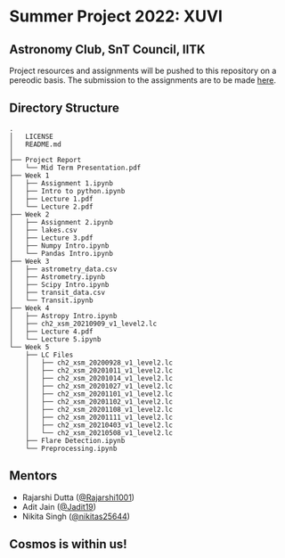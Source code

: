 # Summer Project 2022: XUVI
## Astronomy Club, SnT Council, IITK

Project resources and assignments will be pushed to this repository on a pereodic basis. The submission to the assignments are to be made <a href="https://github.com/Rajarshi1001/XUVI_Astro">here</a>.

## Directory Structure
```
.
│   LICENSE
│   README.md
│
├── Project Report
│   └── Mid Term Presentation.pdf
├── Week 1
│   ├── Assignment 1.ipynb
│   ├── Intro to python.ipynb
│   ├── Lecture 1.pdf
│   └── Lecture 2.pdf
├── Week 2
│   ├── Assignment 2.ipynb
│   ├── lakes.csv
│   ├── Lecture 3.pdf
│   ├── Numpy Intro.ipynb
│   └── Pandas Intro.ipynb
├── Week 3
│   ├── astrometry_data.csv
│   ├── Astrometry.ipynb
│   ├── Scipy Intro.ipynb
│   ├── transit_data.csv
│   └── Transit.ipynb
├── Week 4
│   ├── Astropy Intro.ipynb
│   ├── ch2_xsm_20210909_v1_level2.lc
│   ├── Lecture 4.pdf
│   └── Lecture 5.ipynb
└── Week 5
    ├── LC Files
    │   ├── ch2_xsm_20200928_v1_level2.lc
    │   ├── ch2_xsm_20201011_v1_level2.lc
    │   ├── ch2_xsm_20201014_v1_level2.lc
    │   ├── ch2_xsm_20201027_v1_level2.lc
    │   ├── ch2_xsm_20201101_v1_level2.lc
    │   ├── ch2_xsm_20201102_v1_level2.lc
    │   ├── ch2_xsm_20201108_v1_level2.lc
    │   ├── ch2_xsm_20201111_v1_level2.lc
    │   ├── ch2_xsm_20210403_v1_level2.lc
    │   └── ch2_xsm_20210508_v1_level2.lc
    ├── Flare Detection.ipynb
    └── Preprocessing.ipynb
```

## Mentors
- Rajarshi Dutta (<a href="https://github.com/Rajarshi1001">@Rajarshi1001</a>)
- Adit Jain (<a href="https://github.com/Jadit19">@Jadit19</a>)
- Nikita Singh (<a href="https://github.com/nikitas25644">@nikitas25644</a>)

## Cosmos is within us!

